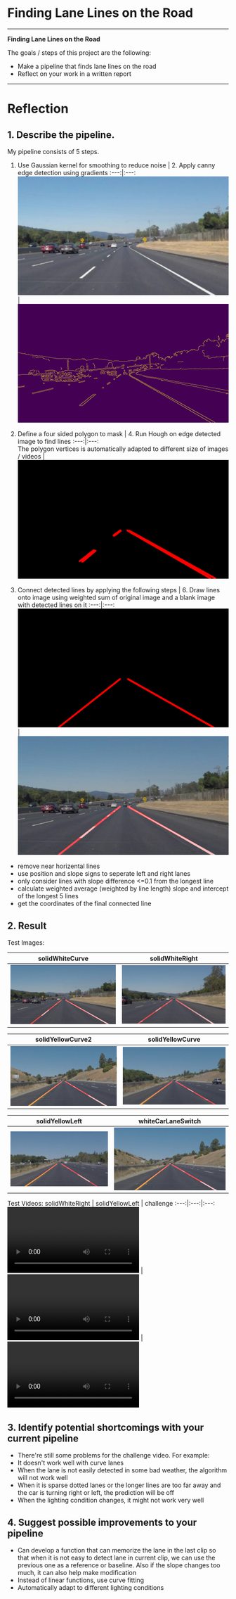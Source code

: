 # **Finding Lane Lines on the Road** 

---

**Finding Lane Lines on the Road**

The goals / steps of this project are the following:
* Make a pipeline that finds lane lines on the road
* Reflect on your work in a written report

---

# Reflection

## 1. Describe the pipeline. 

My pipeline consists of 5 steps.

1. Use Gaussian kernel for smoothing to reduce noise | 2. Apply canny edge detection using gradients
 :---:|:---:  
![image1](./test_images_output/for_writeup/solidWhiteCurve_blurred.jpg) | ![image2](./test_images_output/for_writeup/solidWhiteCurve_canny_edges.jpg)

3. Define a four sided polygon to mask | 4. Run Hough on edge detected image to find lines
 :---:|:---:  
The polygon vertices is automatically adapted to different size of images / videos | ![image3](./test_images_output/for_writeup/solidWhiteCurve_hough.jpg)

5. Connect detected lines by applying the following steps |  6. Draw lines onto image using weighted sum of original image and a blank image with detected lines on it
 :---:|:---:  
 ![image4](./test_images_output/for_writeup/solidWhiteCurve_line_img.jpg) | ![image5](./test_images_output/for_writeup/solidWhiteCurve_final.jpg)

* remove near horizental lines
* use position and slope signs to seperate left and right lanes
* only consider lines with slope difference <=0.1 from the longest line
* calculate weighted average (weighted by line length) slope and intercept of the longest 5 lines
* get the coordinates of the final connected line


## 2. Result
Test Images:

solidWhiteCurve | solidWhiteRight 
 :---:|:---:  
![solidWhiteCurve](./test_images_output/solidWhiteCurve_output.jpg) | ![solidWhiteRight](./test_images_output/solidWhiteRight_output.jpg)

solidYellowCurve2 | solidYellowCurve
 :---:|:---:  
![solidYellowCurve2](./test_images_output/solidYellowCurve2_output.jpg) | ![solidYellowCurve](./test_images_output/solidYellowCurve_output.jpg)

solidYellowLeft | whiteCarLaneSwitch
 :---:|:---:  
![solidYellowLeft](./test_images_output/solidYellowLeft_output.jpg) | ![whiteCarLaneSwitch](./test_images_output/whiteCarLaneSwitch_output.jpg)

Test Videos:
solidWhiteRight | solidYellowLeft | challenge
 :---:|:---:|:---:  
![solidWhiteRight](./test_videos_out/solidWhiteRight.mp4) | ![solidYellowLeft](./test_videos_out/solidYellowLeft.mp4) | ![challenge](./test_videos_out/challenge.mp4)


## 3. Identify potential shortcomings with your current pipeline
* There're still some problems for the challenge video. For example:
* It doesn't work well with curve lanes 
* When the lane is not easily detected in some bad weather, the algorithm will not work well
* When it is sparse dotted lanes or the longer lines are too far away and the car is turning right or left, the prediction will be off
* When the lighting condition changes, it might not work very well

## 4. Suggest possible improvements to your pipeline
* Can develop a function that can memorize the lane in the last clip so that when it is not easy to detect lane in current clip, we can use the previous one as a reference or baseline. Also if the slope changes too much, it can also help make modification
* Instead of linear functions, use curve fitting
* Automatically adapt to different lighting conditions 
